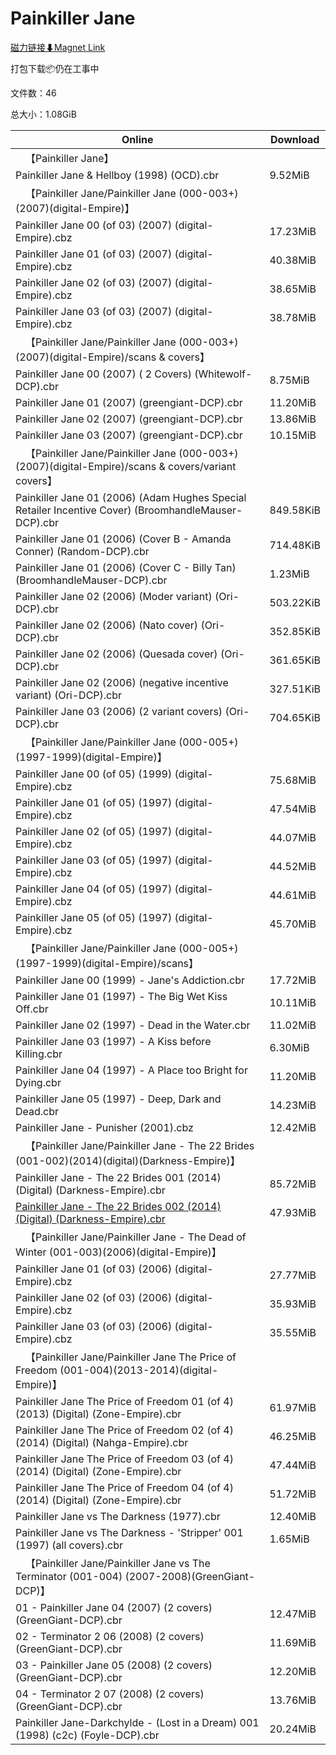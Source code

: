 # Painkiller Jane

[磁力链接⬇Magnet Link](magnet:?xt=urn:btih:8cfd77f3de9e9434b3f216af9369184d5c4d9cd8&dn=Painkiller%20Jane)

打包下载📦仍在工事中

文件数：46

总大小：1.08GiB

Online | Download
--- | ---
&emsp;【Painkiller Jane】 | 
Painkiller Jane & Hellboy (1998) (OCD).cbr | 9.52MiB
&emsp;【Painkiller Jane/Painkiller Jane (000-003+)(2007)(digital-Empire)】 | 
Painkiller Jane 00 (of 03) (2007) (digital-Empire).cbz | 17.23MiB
Painkiller Jane 01 (of 03) (2007) (digital-Empire).cbz | 40.38MiB
Painkiller Jane 02 (of 03) (2007) (digital-Empire).cbz | 38.65MiB
Painkiller Jane 03 (of 03) (2007) (digital-Empire).cbz | 38.78MiB
&emsp;【Painkiller Jane/Painkiller Jane (000-003+)(2007)(digital-Empire)/scans & covers】 | 
Painkiller Jane 00 (2007) ( 2 Covers) (Whitewolf-DCP).cbr | 8.75MiB
Painkiller Jane 01 (2007) (greengiant-DCP).cbr | 11.20MiB
Painkiller Jane 02 (2007) (greengiant-DCP).cbr | 13.86MiB
Painkiller Jane 03 (2007) (greengiant-DCP).cbr | 10.15MiB
&emsp;【Painkiller Jane/Painkiller Jane (000-003+)(2007)(digital-Empire)/scans & covers/variant covers】 | 
Painkiller Jane 01 (2006) (Adam Hughes Special Retailer Incentive Cover) (BroomhandleMauser-DCP).cbr | 849.58KiB
Painkiller Jane 01 (2006) (Cover B - Amanda Conner) (Random-DCP).cbr | 714.48KiB
Painkiller Jane 01 (2006) (Cover C - Billy Tan) (BroomhandleMauser-DCP).cbr | 1.23MiB
Painkiller Jane 02 (2006) (Moder variant) (Ori-DCP).cbr | 503.22KiB
Painkiller Jane 02 (2006) (Nato cover) (Ori-DCP).cbr | 352.85KiB
Painkiller Jane 02 (2006) (Quesada cover) (Ori-DCP).cbr | 361.65KiB
Painkiller Jane 02 (2006) (negative incentive variant) (Ori-DCP).cbr | 327.51KiB
Painkiller Jane 03 (2006) (2 variant covers) (Ori-DCP).cbr | 704.65KiB
&emsp;【Painkiller Jane/Painkiller Jane (000-005+)(1997-1999)(digital-Empire)】 | 
Painkiller Jane 00 (of 05) (1999) (digital-Empire).cbz | 75.68MiB
Painkiller Jane 01 (of 05) (1997) (digital-Empire).cbz | 47.54MiB
Painkiller Jane 02 (of 05) (1997) (digital-Empire).cbz | 44.07MiB
Painkiller Jane 03 (of 05) (1997) (digital-Empire).cbz | 44.52MiB
Painkiller Jane 04 (of 05) (1997) (digital-Empire).cbz | 44.61MiB
Painkiller Jane 05 (of 05) (1997) (digital-Empire).cbz | 45.70MiB
&emsp;【Painkiller Jane/Painkiller Jane (000-005+)(1997-1999)(digital-Empire)/scans】 | 
Painkiller Jane 00 (1999) - Jane's Addiction.cbr | 17.72MiB
Painkiller Jane 01 (1997) - The Big Wet Kiss Off.cbr | 10.11MiB
Painkiller Jane 02 (1997) - Dead in the Water.cbr | 11.02MiB
Painkiller Jane 03 (1997) - A Kiss before Killing.cbr | 6.30MiB
Painkiller Jane 04 (1997) - A Place too Bright for Dying.cbr | 11.20MiB
Painkiller Jane 05 (1997) - Deep, Dark and Dead.cbr | 14.23MiB
Painkiller Jane - Punisher (2001).cbz | 12.42MiB
&emsp;【Painkiller Jane/Painkiller Jane - The 22 Brides (001-002)(2014)(digital)(Darkness-Empire)】 | 
Painkiller Jane - The 22 Brides 001 (2014) (Digital) (Darkness-Empire).cbr | 85.72MiB
[Painkiller Jane - The 22 Brides 002 (2014) (Digital) (Darkness-Empire).cbr](https://github.com/alicewish/markdown/blob/master/comic/Painkiller-Jane-22-Brides-002-2014-Digital-Darkness-Empire-cbr.md) | 47.93MiB
&emsp;【Painkiller Jane/Painkiller Jane - The Dead of Winter (001-003)(2006)(digital-Empire)】 | 
Painkiller Jane 01 (of 03) (2006) (digital-Empire).cbz | 27.77MiB
Painkiller Jane 02 (of 03) (2006) (digital-Empire).cbz | 35.93MiB
Painkiller Jane 03 (of 03) (2006) (digital-Empire).cbz | 35.55MiB
&emsp;【Painkiller Jane/Painkiller Jane The Price of Freedom (001-004)(2013-2014)(digital-Empire)】 | 
Painkiller Jane The Price of Freedom 01 (of 4) (2013) (Digital) (Zone-Empire).cbr | 61.97MiB
Painkiller Jane The Price of Freedom 02 (of 4) (2014) (Digital) (Nahga-Empire).cbr | 46.25MiB
Painkiller Jane The Price of Freedom 03 (of 4) (2014) (Digital) (Zone-Empire).cbr | 47.44MiB
Painkiller Jane The Price of Freedom 04 (of 4) (2014) (Digital) (Zone-Empire).cbr | 51.72MiB
Painkiller Jane vs The Darkness (1977).cbr | 12.40MiB
Painkiller Jane vs The Darkness - 'Stripper' 001 (1997) (all covers).cbr | 1.65MiB
&emsp;【Painkiller Jane/Painkiller Jane vs The Terminator (001-004) (2007-2008)(GreenGiant-DCP)】 | 
01 - Painkiller Jane 04 (2007) (2 covers) (GreenGiant-DCP).cbr | 12.47MiB
02 - Terminator 2 06 (2008) (2 covers) (GreenGiant-DCP).cbr | 11.69MiB
03 - Painkiller Jane 05 (2008) (2 covers) (GreenGiant-DCP).cbr | 12.20MiB
04 - Terminator 2 07 (2008) (2 covers) (GreenGiant-DCP).cbr | 13.76MiB
Painkiller Jane-Darkchylde - (Lost in a Dream) 001 (1998) (c2c) (Foyle-DCP).cbr | 20.24MiB
